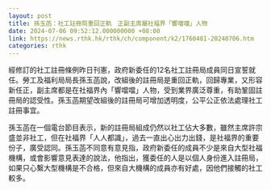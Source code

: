 ```yaml
---
layout: post
title: 孫玉菡：社工註冊局重回正軌　正副主席屬社福界「響噹噹」人物
date: 2024-07-06 09:52:12.000000000 +08:00
link: https://news.rthk.hk/rthk/ch/component/k2/1760481-20240706.htm
categories: rthk
---
```


經修訂的社工註冊條例昨日刊憲，政府新委任的12名社工註冊局成員同日宣誓就任。勞工及福利局局長孫玉菡說，改組後的註冊局是重回正軌，回歸專業，又形容新任正，副主席都是在社福界內「響噹噹」人物，受到業界廣泛尊重，有助鞏固註冊局的認受性。孫玉菡期望改組後的註冊局可增加透明度，公平公正依法處理社工註冊事宜。

孫玉菡在一個電台節目表示，新的註冊局組成仍然以社工佔大多數，雖然主席許宗盛並非社工，但在社福界「人人都識」，過去一直出心出力出錢，是社福界的重要份子，廣受認同。孫玉菡不同意有意見指，政府新委任的成員不少是來自大型社福機構，或會影響意見表達的說法，他指出，獲委任的人是以個人身份進入註冊局，如果只心繫大型機構是不合格，但來自大機構的成員亦有好處，因他們接觸的社工較多。
